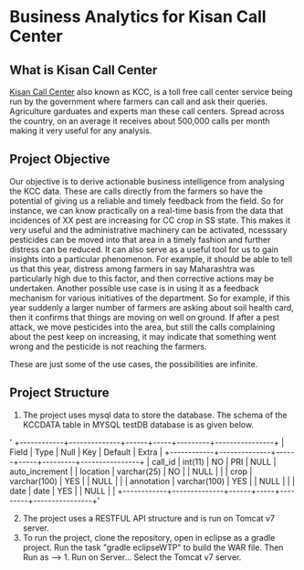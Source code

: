 # Business Analytics for Kisan Call Center
## What is Kisan Call Center
[Kisan Call Center](http://mkisan.gov.in/KCC/KCCDashboard.aspx) also known as KCC, is a toll free call center service being run by the government where farmers can call and ask their queries. Agriculture garduates and experts man these call centers. Spread across the country, on an average it receives about 500,000 calls per month making it very useful for any analysis.

## Project Objective
Our objective is to derive actionable business intelligence from analysing the KCC data. These are calls directly from the farmers so have the potential of giving us a reliable and timely feedback from the field. So for instance, we can know practically on a real-time basis from the data that incidences of XX pest are increasing for CC crop in SS state. This makes it very useful and the administrative machinery can be activated, ncesssary pesticides can be moved into that area in a timely fashion and further distress can be reduced. It can also serve as a useful tool for us to gain insights into a particular phenomenon. For example, it should be able to tell us that this year, distress among farmers in say Maharashtra was particularly high due to this factor, and then corrective actions may be undertaken. Another possible use case is in using it as a feedback mechanism for various initiatives of the department. So for example, if this year suddenly a larger number of farmers are asking about soil health card, then it confirms that things are moving on well on ground. If after a pest attack, we move pesticides into the area, but still the calls complaining about the pest keep on increasing, it may indicate that something went wrong and the pesticide is not reaching the farmers. 

These are just some of the use cases, the possibilities are infinite.

## Project Structure

1. The project uses mysql data to store the database. The schema of the KCCDATA table in MYSQL testDB database is as given below.

'
+------------+--------------+------+-----+---------+----------------+
| Field      | Type         | Null | Key | Default | Extra          |
+------------+--------------+------+-----+---------+----------------+
| call_id    | int(11)      | NO   | PRI | NULL    | auto_increment |
| location   | varchar(25)  | NO   |     | NULL    |                |
| crop       | varchar(100) | YES  |     | NULL    |                |
| annotation | varchar(100) | YES  |     | NULL    |                |
| date       | date         | YES  |     | NULL    |                |
+------------+--------------+------+-----+---------+----------------+'

2. The project uses a RESTFUL API structure and is run on Tomcat v7 server. 
3. To run the project, clone the repository, open in eclipse as a gradle project. Run the task "gradle eclipseWTP" to build the WAR file. Then Run as --> 1. Run on Server... Select the Tomcat v7 server.
